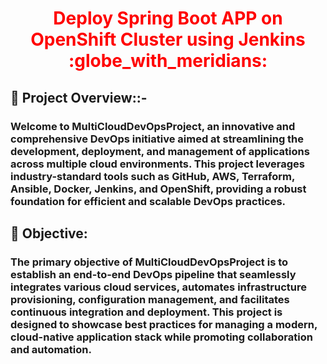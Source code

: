 <div align="center">
  <h1 style="color: red;">Deploy Spring Boot APP on OpenShift Cluster using Jenkins :globe_with_meridians:</h1>
</div>

## :dizzy: Project Overview::-
### Welcome to MultiCloudDevOpsProject, an innovative and comprehensive DevOps initiative aimed at streamlining the development, deployment, and management of applications across multiple cloud environments. This project leverages industry-standard tools such as GitHub, AWS, Terraform, Ansible, Docker, Jenkins, and OpenShift, providing a robust foundation for efficient and scalable DevOps practices.

## :star2: Objective:

### The primary objective of MultiCloudDevOpsProject is to establish an end-to-end DevOps pipeline that seamlessly integrates various cloud services, automates infrastructure provisioning, configuration management, and facilitates continuous integration and deployment. This project is designed to showcase best practices for managing a modern, cloud-native application stack while promoting collaboration and automation.
